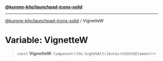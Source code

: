 [**@kurone-kito/launchpad-icons-solid**](../README.md)

***

[@kurone-kito/launchpad-icons-solid](../globals.md) / VignetteW

# Variable: VignetteW

> `const` **VignetteW**: `Component`\<`JSX.SvgSVGAttributes`\<`SVGSVGElement`\>\>
